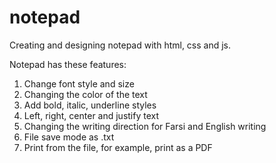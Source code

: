 # notepad

Creating and designing notepad with html, css and js.

Notepad has these features:
  1. Change font style and size
  2. Changing the color of the text
  3. Add bold, italic, underline styles
  4. Left, right, center and justify text
  5. Changing the writing direction for Farsi and English writing
  6. File save mode as .txt
  7. Print from the file, for example, print as a PDF
